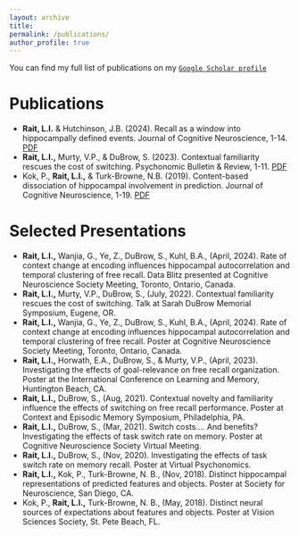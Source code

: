 ```yaml
---
layout: archive
title: 
permalink: /publications/
author_profile: true
---
```


<!-- Google tag (gtag.js) -->
<script async src="https://www.googletagmanager.com/gtag/js?id=G-DSE37TPFBZ"></script>
<script>
  window.dataLayer = window.dataLayer || [];
  function gtag(){dataLayer.push(arguments);}
  gtag('js', new Date());

  gtag('config', 'G-DSE37TPFBZ');
</script>

<!--{% if author.googlescholar %}
  You can also find my articles on <u><a href="{{author.googlescholar}}">my Google Scholar profile</a>.</u>
{% endif %}

{% include base_path %}

{% for post in site.publications reversed %}
  {% include archive-single.html %}
{% endfor %}-->

You can find my full list of publications on my [`Google Scholar profile`](https://scholar.google.com/citations?user=FMXN4lQAAAAJ&hl=en&oi=ao)



Publications
=======
* **Rait, L.I.** & Hutchinson, J.B. (2024). Recall as a window into hippocampally defined events. Journal of Cognitive Neuroscience, 1-14. [PDF](http://lindsay-rait.github.io/files/Rait_Hutchinson.pdf)
* **Rait, L.I.,** Murty, V.P., & DuBrow, S. (2023). Contextual familiarity rescues the cost of switching. Psychonomic Bulletin & Review, 1-11. [PDF](http://lindsay-rait.github.io/files/pbr_2023.pdf)
* Kok, P., **Rait, L.I.,** & Turk-Browne, N.B. (2019). Content-based dissociation of hippocampal involvement in prediction. Journal of Cognitive Neuroscience, 1-19. [PDF](http://lindsay-rait.github.io/files/jocn_a_01509.pdf)

Selected Presentations
======
* **Rait, L.I.,** Wanjia, G., Ye, Z., DuBrow, S., Kuhl, B.A., (April, 2024). Rate of context change at encoding influences hippocampal autocorrelation and temporal clustering of free recall. Data Blitz presented at Cognitive Neuroscience Society Meeting, Toronto, Ontario, Canada. 
* **Rait, L.I.,** Murty, V.P., DuBrow, S., (July, 2022). Contextual familiarity rescues the cost of switching. Talk at Sarah DuBrow Memorial Symposium, Eugene, OR.
* **Rait, L.I.,** Wanjia, G., Ye, Z., DuBrow, S., Kuhl, B.A., (April, 2024). Rate of context change at encoding influences hippocampal autocorrelation and temporal clustering of free recall. Poster at Cognitive Neuroscience Society Meeting, Toronto, Ontario, Canada. 
* **Rait, L.I.,** Horwath, E.A., DuBrow, S., & Murty, V.P., (April, 2023). Investigating the effects of goal-relevance on free recall organization. Poster at the International Conference on Learning and Memory, Huntington Beach, CA. 
* **Rait, L.I.,** DuBrow, S., (Aug, 2021). Contextual novelty and familiarity influence the effects of switching on free recall performance. Poster at Context and Episodic Memory Symposium, Philadelphia, PA.  
* **Rait, L.I.,** DuBrow, S., (Mar, 2021). Switch costs…. And benefits? Investigating the effects of task switch rate on memory. Poster at Cognitive Neuroscience Society Virtual Meeting. 
* **Rait, L.I.,** DuBrow, S., (Nov, 2020). Investigating the effects of task switch rate on memory recall. Poster at Virtual Psychonomics. 
* **Rait, L.I.,** Kok, P., Turk-Browne, N. B., (Nov, 2018). Distinct hippocampal representations of predicted features and objects. Poster at Society for Neuroscience, San Diego, CA.
* Kok, P., **Rait, L.I.,** Turk-Browne, N. B., (May, 2018). Distinct neural sources of expectations about features and objects. Poster at Vision Sciences Society, St. Pete Beach, FL.
